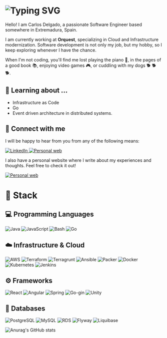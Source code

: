 <div>
    <h1>
        <img src="https://readme-typing-svg.herokuapp.com?font=Jetbrains+mono&size=30&duration=5000&color=F3890B&center=false&vCenter=true&width=300&lines=Software+Engineer...;Dog+lover...;Musician...;Reader...;Gamer..." alt="Typing SVG"/>
    </h1>
</div>

Hello! I am Carlos Delgado, a passionate Software Engineer based somewhere in Extremadura, Spain.

I am currently working at **Orquest**, specializing in Cloud and Infrastructure modernization. Software development is
not only my job, but my hobby, so I keep exploring whenever I have the chance.

When I'm not coding, you'll find me lost playing the piano :musical_keyboard:, in the pages of a good book :books:,
enjoying video games :video_game:, or cuddling with my dogs :dog2: :dog2: :dog2:.

## :open_book: Learning about ...

- Infrastructure as Code
- Go
- Event driven architecture in distributed systems.

## :link: Connect with me

I will be happy to hear from you from any of the following means:
<div>
    <a href="https://www.linkedin.com/in/cdelgadoguiberteau/">
        <img src="https://img.shields.io/badge/LinkedIn-0077B5?style=for-the-badge&logo=linkedin&logoColor=white" alt="LinkedIn"/>
    </a>
    <a href="mailto:cdelgadoguiberteau@gmail.com">
        <img src="https://img.shields.io/badge/email-34A853?style=for-the-badge&logo=globe&logoColor=white" alt="Personal web"/>
    </a>
</div>

I also have a personal website where I write about my experiences and thoughts. Feel free to check it out!
<div>
    <a href="https://cdelgado.guiberteau.tech">
        <img src="https://img.shields.io/badge/Website-F3890B?style=for-the-badge&logo=globe&logoColor=white" alt="Personal web"/>
    </a>
</div>

# :toolbox: Stack

## :computer: Programming Languages

<div>
  <img src="https://img.shields.io/badge/Java-007396?style=for-the-badge&logo=java&logoColor=white" alt="Java" />
  <img src="https://img.shields.io/badge/JavaScript-F7DF1E?style=for-the-badge&logo=javascript&logoColor=black" alt="JavaScript"/>
  <img src="https://img.shields.io/badge/Bash-4EAA25?style=for-the-badge&logo=gnu-bash&logoColor=white" alt="Bash"/>
  <img src="https://img.shields.io/badge/Go-00ADD8?style=for-the-badge&logo=go&logoColor=white" alt="Go"/>
</div>

## :cloud: Infrastructure & Cloud

<div>
<img alt="AWS" src="https://img.shields.io/badge/AWS-232F3E?style=for-the-badge&logo=amazon-aws&logoColor=white"/>
<img alt="Terraform" src="https://img.shields.io/badge/Terraform-623CE4?style=for-the-badge&logo=terraform&logoColor=white"/>
<img alt="Terragrunt" src="https://img.shields.io/badge/Terragrunt-623CE4?style=for-the-badge&logo=terragrunt&logoColor=white"/>
<img alt="Ansible" src="https://img.shields.io/badge/Ansible-EE0000?style=for-the-badge&logo=ansible&logoColor=white"/>
<img alt="Packer" src="https://img.shields.io/badge/Packer-39457E?style=for-the-badge&logo=packer&logoColor=white"/>
<img alt="Docker" src="https://img.shields.io/badge/Docker-2496ED?style=for-the-badge&logo=docker&logoColor=white"/>
<img alt="Kubernetes" src="https://img.shields.io/badge/Kubernetes-326CE5?style=for-the-badge&logo=kubernetes&logoColor=white"/>
<img alt="Jenkins" src="https://img.shields.io/badge/Jenkins-D24939?style=for-the-badge&logo=jenkins&logoColor=white"/>
</div>

## :gear: Frameworks

<div>
    <img src="https://img.shields.io/badge/React-20232A?style=for-the-badge&logo=react&logoColor=61DAFB" alt="React"/>
    <img alt="Angular" src="https://img.shields.io/badge/Angular-DD0031?style=for-the-badge&logo=angular&logoColor=white"/>
    <img src="https://img.shields.io/badge/Spring-6DB33F?style=for-the-badge&logo=spring&logoColor=white" alt="Spring"/>
    <img alt="Go-gin" src="https://img.shields.io/badge/Gin-00ADD8?style=for-the-badge&logo=go&logoColor=white"/>
    <img alt="Unity" src="https://img.shields.io/badge/Unity-000000?style=for-the-badge&logo=unity&logoColor=white"/>
</div>

## :floppy_disk: Databases

<div>
    <img src="https://img.shields.io/badge/PostgreSQL-336791?style=for-the-badge&logo=postgresql&logoColor=white" alt="PostgreSQL"/>
    <img src="https://img.shields.io/badge/MySQL-4479A1?style=for-the-badge&logo=mysql&logoColor=white" alt="MySQL"/>
    <img alt="RDS" src="https://img.shields.io/badge/RDS-232F3E?style=for-the-badge&logo=amazon-aws&logoColor=white"/>
    <img alt="Flyway" src="https://img.shields.io/badge/Flyway-525252?style=for-the-badge&logo=flyway&logoColor=white"/>
    <img alt="Liquibase" src="https://img.shields.io/badge/Liquibase-000000?style=for-the-badge&logo=liquibase&logoColor=white"/>
</div>

![Anurag's GitHub stats](https://github-readme-stats.vercel.app/api?username=cdelgado23&show_icons=true&rank_icon=github&theme=transparent)
